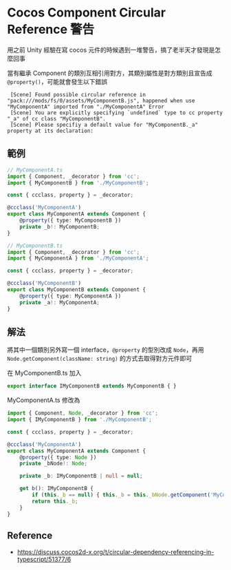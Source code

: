 # Cocos Component Circular Reference 警告


用之前 Unity 經驗在寫 cocos 元件的時候遇到一堆警告，搞了老半天才發現是怎麼回事

<!--more-->

當有繼承 Component 的類別互相引用對方，其類別屬性是對方類別且宣告成 `@property()`，可能就會發生以下錯誤

```text
 [Scene] Found possible circular reference in "pack:///mods/fs/0/assets/MyComponentB.js", happened when use "MyComponentA" imported from "./MyComponentA" Error
 [Scene] You are explicitly specifying `undefined` type to cc property "_a" of cc class "MyComponentB".
 [Scene] Please specifiy a default value for "MyComponentB._a" property at its declaration:
```

## 範例

```typescript
// MyComponentA.ts
import { Component, _decorator } from 'cc';
import { MyComponentB } from './MyComponentB';

const { ccclass, property } = _decorator;

@ccclass('MyComponentA')
export class MyComponentA extends Component {
    @property({ type: MyComponentB })
    private _b!: MyComponentB;
}
```

```typescript
// MyComponentB.ts
import { Component, _decorator } from 'cc';
import { MyComponentA } from './MyComponentA';

const { ccclass, property } = _decorator;

@ccclass('MyComponentB')
export class MyComponentB extends Component {
    @property({ type: MyComponentA })
    private _a!: MyComponentA;
}
```

## 解法

將其中一個類別另外寫一個 interface，`@property` 的型別改成 `Node`，再用 `Node.getComponent(className: string)` 的方式去取得對方元件即可

在 MyComponentB.ts 加入

```typescript
export interface IMyComponentB extends MyComponentB { }
```

MyComponentA.ts 修改為

```typescript
import { Component, Node, _decorator } from 'cc';
import { IMyComponentB } from './MyComponentB';

const { ccclass, property } = _decorator;

@ccclass('MyComponentA')
export class MyComponentA extends Component {
    @property({ type: Node })
    private _bNode!: Node;

    private _b: IMyComponentB | null = null;

    get b(): IMyComponentB {
        if (this._b == null) { this._b = this._bNode.getComponent('MyComponentB') as IMyComponentB }
        return this._b;
    }
}
```

## Reference
- https://discuss.cocos2d-x.org/t/circular-dependency-referencing-in-typescript/51377/6

